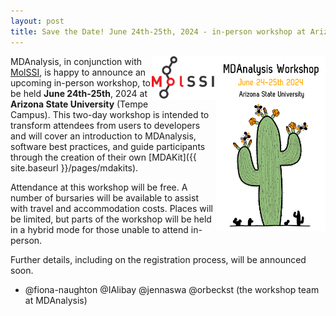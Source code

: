 ```yaml
---
layout: post
title: Save the Date! June 24th-25th, 2024 - in-person workshop at Arizona State University
---
```


<img
src="/public/images/ASUworkshop_cactus.png"
title="MDAnalysis ASU workshop 2024" alt="MDAnalysis Workshop June 24-25th, 2024 at Arizona State University"
style="float: right; height: 20em; " />

<img
src="/public/images/MolSSI_Logo.png"
title="MolSSI logo" alt="MolSSI logo"
style="float: right; height: 5em; " />

MDAnalysis, in conjunction with [MolSSI](https://molssi.org/), is happy to announce an 
upcoming in-person workshop, to be held **June 24th-25th**, 2024 at **Arizona State University** 
(Tempe Campus). This two-day workshop is intended to transform attendees from users to developers 
and will cover an introduction to MDAnalysis, software best practices, and guide participants 
through the creation of their own [MDAKit]({{ site.baseurl }}/pages/mdakits).

Attendance at this workshop will be free. A number of bursaries will be available to assist 
with travel and accommodation costs. Places will be limited, but parts of the workshop will 
be held in a hybrid mode for those unable to attend in-person.

Further details, including on the registration process, will be announced soon.

- @fiona-naughton @IAlibay @jennaswa @orbeckst (the workshop team at MDAnalysis)
